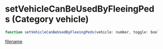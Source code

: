# setVehicleCanBeUsedByFleeingPeds (Category vehicle)

```js
function setVehicleCanBeUsedByFleeingPeds(vehicle: number, toggle: boolean): void
```

[filename](setVehicleCanBeUsedByFleeingPeds_m.md ':include')